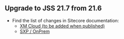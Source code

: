 ## Upgrade to JSS 21.7 from 21.6

* Find the list of changes in Sitecore documentation:
  * [XM Cloud (to be added when published)]()
  * [SXP / OnPrem](https://doc.sitecore.com/xp/en/developers/hd/21/sitecore-headless-development/upgrade-jss-apps-to-jss-21-7.html)